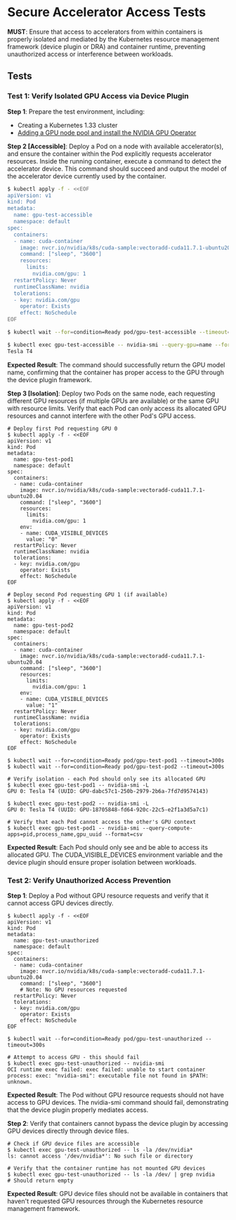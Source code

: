 # Secure Accelerator Access Tests

**MUST**: Ensure that access to accelerators from within containers is properly isolated and mediated by the Kubernetes resource management framework (device plugin or DRA) and container runtime, preventing unauthorized access or interference between workloads.

## Tests

### Test 1: Verify Isolated GPU Access via Device Plugin

**Step 1**: Prepare the test environment, including:

- Creating a Kubernetes 1.33 cluster
- [Adding a GPU node pool and install the NVIDIA GPU Operator](https://docs.giantswarm.io/tutorials/fleet-management/cluster-management/gpu/)

**Step 2 [Accessible]**: Deploy a Pod on a node with available accelerator(s), and ensure the container within the Pod explicitly requests accelerator resources. Inside the running container, execute a command to detect the accelerator device. This command should succeed and output the model of the accelerator device currently used by the container.

```bash
$ kubectl apply -f - <<EOF
apiVersion: v1
kind: Pod
metadata:
  name: gpu-test-accessible
  namespace: default
spec:
  containers:
  - name: cuda-container
    image: nvcr.io/nvidia/k8s/cuda-sample:vectoradd-cuda11.7.1-ubuntu20.04
    command: ["sleep", "3600"]
    resources:
      limits:
        nvidia.com/gpu: 1
  restartPolicy: Never
  runtimeClassName: nvidia
  tolerations:
  - key: nvidia.com/gpu
    operator: Exists
    effect: NoSchedule
EOF

$ kubectl wait --for=condition=Ready pod/gpu-test-accessible --timeout=300s

$ kubectl exec gpu-test-accessible -- nvidia-smi --query-gpu=name --format=csv,noheader
Tesla T4
```

**Expected Result**: The command should successfully return the GPU model name, confirming that the container has proper access to the GPU through the device plugin framework.

**Step 3 [Isolation]**: Deploy two Pods on the same node, each requesting different GPU resources (if multiple GPUs are available) or the same GPU with resource limits. Verify that each Pod can only access its allocated GPU resources and cannot interfere with the other Pod's GPU access.

```shell
# Deploy first Pod requesting GPU 0
$ kubectl apply -f - <<EOF
apiVersion: v1
kind: Pod
metadata:
  name: gpu-test-pod1
  namespace: default
spec:
  containers:
  - name: cuda-container
    image: nvcr.io/nvidia/k8s/cuda-sample:vectoradd-cuda11.7.1-ubuntu20.04
    command: ["sleep", "3600"]
    resources:
      limits:
        nvidia.com/gpu: 1
    env:
    - name: CUDA_VISIBLE_DEVICES
      value: "0"
  restartPolicy: Never
  runtimeClassName: nvidia
  tolerations:
  - key: nvidia.com/gpu
    operator: Exists
    effect: NoSchedule
EOF

# Deploy second Pod requesting GPU 1 (if available)
$ kubectl apply -f - <<EOF
apiVersion: v1
kind: Pod
metadata:
  name: gpu-test-pod2
  namespace: default
spec:
  containers:
  - name: cuda-container
    image: nvcr.io/nvidia/k8s/cuda-sample:vectoradd-cuda11.7.1-ubuntu20.04
    command: ["sleep", "3600"]
    resources:
      limits:
        nvidia.com/gpu: 1
    env:
    - name: CUDA_VISIBLE_DEVICES
      value: "1"
  restartPolicy: Never
  runtimeClassName: nvidia
  tolerations:
  - key: nvidia.com/gpu
    operator: Exists
    effect: NoSchedule
EOF

$ kubectl wait --for=condition=Ready pod/gpu-test-pod1 --timeout=300s
$ kubectl wait --for=condition=Ready pod/gpu-test-pod2 --timeout=300s

# Verify isolation - each Pod should only see its allocated GPU
$ kubectl exec gpu-test-pod1 -- nvidia-smi -L
GPU 0: Tesla T4 (UUID: GPU-dabc57c1-250b-2979-2b6a-7fd7d9574143)

$ kubectl exec gpu-test-pod2 -- nvidia-smi -L
GPU 0: Tesla T4 (UUID: GPU-18705848-fd64-920c-22c5-e2f1a3d5a7c1)

# Verify that each Pod cannot access the other's GPU context
$ kubectl exec gpu-test-pod1 -- nvidia-smi --query-compute-apps=pid,process_name,gpu_uuid --format=csv
```

**Expected Result**: Each Pod should only see and be able to access its allocated GPU. The CUDA_VISIBLE_DEVICES environment variable and the device plugin should ensure proper isolation between workloads.

### Test 2: Verify Unauthorized Access Prevention

**Step 1**: Deploy a Pod without GPU resource requests and verify that it cannot access GPU devices directly.

```shell
$ kubectl apply -f - <<EOF
apiVersion: v1
kind: Pod
metadata:
  name: gpu-test-unauthorized
  namespace: default
spec:
  containers:
  - name: cuda-container
    image: nvcr.io/nvidia/k8s/cuda-sample:vectoradd-cuda11.7.1-ubuntu20.04
    command: ["sleep", "3600"]
    # Note: No GPU resources requested
  restartPolicy: Never
  tolerations:
  - key: nvidia.com/gpu
    operator: Exists
    effect: NoSchedule
EOF

$ kubectl wait --for=condition=Ready pod/gpu-test-unauthorized --timeout=300s

# Attempt to access GPU - this should fail
$ kubectl exec gpu-test-unauthorized -- nvidia-smi
OCI runtime exec failed: exec failed: unable to start container process: exec: "nvidia-smi": executable file not found in $PATH: unknown.
```

**Expected Result**: The Pod without GPU resource requests should not have access to GPU devices. The nvidia-smi command should fail, demonstrating that the device plugin properly mediates access.

**Step 2**: Verify that containers cannot bypass the device plugin by accessing GPU devices directly through device files.

```shell
# Check if GPU device files are accessible
$ kubectl exec gpu-test-unauthorized -- ls -la /dev/nvidia*
ls: cannot access '/dev/nvidia*': No such file or directory

# Verify that the container runtime has not mounted GPU devices
$ kubectl exec gpu-test-unauthorized -- ls -la /dev/ | grep nvidia
# Should return empty
```

**Expected Result**: GPU device files should not be available in containers that haven't requested GPU resources through the Kubernetes resource management framework.

